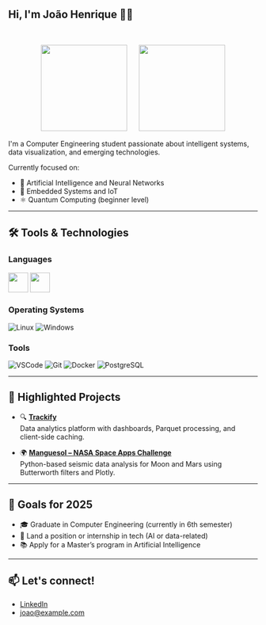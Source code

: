## Hi, I'm João Henrique 👨‍💻
&nbsp;
<div align="center">
    <img height="174" src="https://github-readme-stats.vercel.app/api?username=joaohgp-dev&show_icons=true&theme=gotham&hide_border=true" />
      &nbsp;&nbsp;&nbsp;&nbsp;
    <img height="174" src="https://github-readme-stats.vercel.app/api/top-langs/?username=joaohgp-dev&size_weight=0.5&count_weight=0.5&theme=gotham&layout=compact&card_width=320&hide_border=true" />
</div>


I'm a Computer Engineering student passionate about intelligent systems, data visualization, and emerging technologies.

Currently focused on:

- 🤖 Artificial Intelligence and Neural Networks
- 📡 Embedded Systems and IoT
- ⚛️ Quantum Computing (beginner level)

---

## 🛠️ Tools & Technologies

### Languages
<img height="40" src="https://devicon-website.vercel.app/api/python/original.svg"></img>
<img height="40" src="https://devicon-website.vercel.app/api/cplusplus/original.svg"></img>

### Operating Systems
![Linux](https://img.shields.io/badge/Linux-FCC624?style=flat&logo=linux&logoColor=black)
![Windows](https://img.shields.io/badge/Windows-0078D6?style=flat&logo=windows&logoColor=white)

### Tools
![VSCode](https://img.shields.io/badge/VSCode-007ACC?style=flat&logo=visualstudiocode&logoColor=white)
![Git](https://img.shields.io/badge/Git-F05032?style=flat&logo=git&logoColor=white)
![Docker](https://img.shields.io/badge/Docker-2496ED?style=flat&logo=docker&logoColor=white)
![PostgreSQL](https://img.shields.io/badge/PostgreSQL-336791?style=flat&logo=postgresql&logoColor=white)

---

## 📌 Highlighted Projects

- 🔍 **[Trackify](https://github.com/joaohgp-dev/trackify)**  
  Data analytics platform with dashboards, Parquet processing, and client-side caching.

- 🌍 **[Manguesol – NASA Space Apps Challenge](https://github.com/joaohgp-dev/manguesol)**  
  Python-based seismic data analysis for Moon and Mars using Butterworth filters and Plotly.

---

## 🎯 Goals for 2025

- 🎓 Graduate in Computer Engineering (currently in 6th semester)
- 💼 Land a position or internship in tech (AI or data-related)
- 📚 Apply for a Master’s program in Artificial Intelligence

---

## 📫 Let's connect!

- [LinkedIn](https://linkedin.com/in/joao-henrique-gomes-pereira-07921831b)
- joao@example.com
